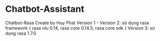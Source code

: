 # Chatbot-Assistant
Chatbot-Rasa Create by Huy Phat
Version 1 - Version 2: sử dụng rasa framework { rasa nlu 0.14, rasa core 0.14.5, rasa core sdk }
Version 3: sử dụng rasa 1.7.0

